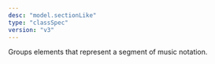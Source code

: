 ```yaml
---
desc: "model.sectionLike"
type: "classSpec"
version: "v3"
---
```


Groups elements that represent a segment of music notation.